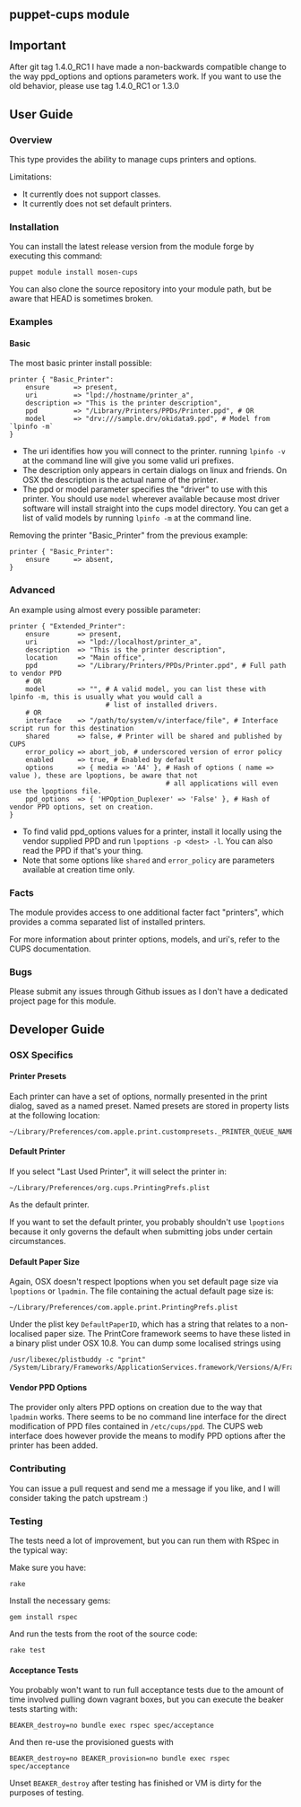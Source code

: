 ## puppet-cups module

## Important

After git tag 1.4.0_RC1 I have made a non-backwards compatible change to the way ppd_options and options parameters
work. If you want to use the old behavior, please use tag 1.4.0_RC1 or 1.3.0

## User Guide

### Overview

This type provides the ability to manage cups printers and options.

Limitations:

+ It currently does not support classes.
+ It currently does not set default printers.

### Installation

You can install the latest release version from the module forge by executing this command:

    puppet module install mosen-cups

You can also clone the source repository into your module path, but be aware that HEAD is sometimes broken.

### Examples

#### Basic

The most basic printer install possible:

    printer { "Basic_Printer":
        ensure      => present,
        uri         => "lpd://hostname/printer_a",
        description => "This is the printer description",
        ppd         => "/Library/Printers/PPDs/Printer.ppd", # OR
        model       => "drv:///sample.drv/okidata9.ppd", # Model from `lpinfo -m`
    }

- The uri identifies how you will connect to the printer. running `lpinfo -v` at the command line will give you some
valid uri prefixes.
- The description only appears in certain dialogs on linux and friends. On OSX the description is the actual name of
the printer.
- The ppd or model parameter specifies the "driver" to use with this printer. You should use `model` wherever available
because most driver software will install straight into the cups model directory. You can get a list of valid models by
running `lpinfo -m` at the command line.

Removing the printer "Basic_Printer" from the previous example:

    printer { "Basic_Printer":
        ensure      => absent,
    }

### Advanced

An example using almost every possible parameter:

    printer { "Extended_Printer":
        ensure       => present,
        uri          => "lpd://localhost/printer_a",
        description  => "This is the printer description",
        location     => "Main office",
        ppd          => "/Library/Printers/PPDs/Printer.ppd", # Full path to vendor PPD
        # OR
        model        => "", # A valid model, you can list these with lpinfo -m, this is usually what you would call a
                            # list of installed drivers.
        # OR
        interface    => "/path/to/system/v/interface/file", # Interface script run for this destination
        shared       => false, # Printer will be shared and published by CUPS
        error_policy => abort_job, # underscored version of error policy
        enabled      => true, # Enabled by default
        options      => { media => 'A4' }, # Hash of options ( name => value ), these are lpoptions, be aware that not
                                           # all applications will even use the lpoptions file.
        ppd_options  => { 'HPOption_Duplexer' => 'False' }, # Hash of vendor PPD options, set on creation.
    }

- To find valid ppd_options values for a printer, install it locally using the vendor supplied PPD and
run `lpoptions -p <dest> -l`. You can also read the PPD if that's your thing.
- Note that some options like `shared` and `error_policy` are parameters available at creation time only.

### Facts

The module provides access to one additional facter fact "printers", which provides a comma separated list of installed
printers.

For more information about printer options, models, and uri's, refer to the CUPS documentation.

### Bugs

Please submit any issues through Github issues as I don't have a dedicated project page for this module.

## Developer Guide

### OSX Specifics

#### Printer Presets

Each printer can have a set of options, normally presented in the print dialog, saved as a named preset.
Named presets are stored in property lists at the following location:

    ~/Library/Preferences/com.apple.print.custompresets._PRINTER_QUEUE_NAME_.plist

#### Default Printer

If you select "Last Used Printer", it will select the printer in:

    ~/Library/Preferences/org.cups.PrintingPrefs.plist

As the default printer.

If you want to set the default printer, you probably shouldn't use `lpoptions` because it only governs the default
when submitting jobs under certain circumstances.

#### Default Paper Size

Again, OSX doesn't respect lpoptions when you set default page size via `lpoptions` or `lpadmin`.
The file containing the actual default page size is:

    ~/Library/Preferences/com.apple.print.PrintingPrefs.plist

Under the plist key `DefaultPaperID`, which has a string that relates to a non-localised paper size. The PrintCore
framework seems to have these listed in a binary plist under OSX 10.8. You can dump some localised strings using

    /usr/libexec/plistbuddy -c "print" /System/Library/Frameworks/ApplicationServices.framework/Versions/A/Frameworks/PrintCore.framework/Versions/Current/Resources/English.lproj/Localizable.strings

#### Vendor PPD Options

The provider only alters PPD options on creation due to the way that `lpadmin` works. There seems to be no command line
interface for the direct modification of PPD files contained in `/etc/cups/ppd`. The CUPS web interface does however
provide the means to modify PPD options after the printer has been added.

### Contributing

You can issue a pull request and send me a message if you like, and I will consider taking the patch upstream :)

### Testing

The tests need a lot of improvement, but you can run them with RSpec in the typical way:

Make sure you have:

    rake

Install the necessary gems:

    gem install rspec

And run the tests from the root of the source code:

    rake test

#### Acceptance Tests

You probably won't want to run full acceptance tests due to the amount of time involved pulling down vagrant boxes, but
you can execute the beaker tests starting with:

    BEAKER_destroy=no bundle exec rspec spec/acceptance

And then re-use the provisioned guests with

    BEAKER_destroy=no BEAKER_provision=no bundle exec rspec spec/acceptance

Unset `BEAKER_destroy` after testing has finished or VM is dirty for the purposes of testing.

